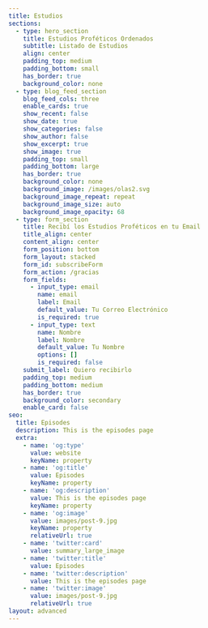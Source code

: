 ```yaml
---
title: Estudios
sections:
  - type: hero_section
    title: Estudios Proféticos Ordenados
    subtitle: Listado de Estudios
    align: center
    padding_top: medium
    padding_bottom: small
    has_border: true
    background_color: none
  - type: blog_feed_section
    blog_feed_cols: three
    enable_cards: true
    show_recent: false
    show_date: true
    show_categories: false
    show_author: false
    show_excerpt: true
    show_image: true
    padding_top: small
    padding_bottom: large
    has_border: true
    background_color: none
    background_image: /images/olas2.svg
    background_image_repeat: repeat
    background_image_size: auto
    background_image_opacity: 68
  - type: form_section
    title: Recibí los Estudios Proféticos en tu Email
    title_align: center
    content_align: center
    form_position: bottom
    form_layout: stacked
    form_id: subscribeForm
    form_action: /gracias
    form_fields:
      - input_type: email
        name: email
        label: Email
        default_value: Tu Correo Electrónico
        is_required: true
      - input_type: text
        name: Nombre
        label: Nombre
        default_value: Tu Nombre
        options: []
        is_required: false
    submit_label: Quiero recibirlo
    padding_top: medium
    padding_bottom: medium
    has_border: true
    background_color: secondary
    enable_card: false
seo:
  title: Episodes
  description: This is the episodes page
  extra:
    - name: 'og:type'
      value: website
      keyName: property
    - name: 'og:title'
      value: Episodes
      keyName: property
    - name: 'og:description'
      value: This is the episodes page
      keyName: property
    - name: 'og:image'
      value: images/post-9.jpg
      keyName: property
      relativeUrl: true
    - name: 'twitter:card'
      value: summary_large_image
    - name: 'twitter:title'
      value: Episodes
    - name: 'twitter:description'
      value: This is the episodes page
    - name: 'twitter:image'
      value: images/post-9.jpg
      relativeUrl: true
layout: advanced
---
```


